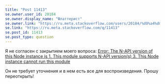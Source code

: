 ```yaml
---
title: "Post 11413"
se.owner.user_id: 20184
se.owner.display_name: "Флаттерист"
se.owner.link: "https://ru.meta.stackoverflow.com/users/20184/%d0%a4%d0%bb%d0%b0%d1%82%d1%82%d0%b5%d1%80%d0%b8%d1%81%d1%82"
se.link: "https://ru.meta.stackoverflow.com/q/11413"
se.post_id: 11413
se.post_type: question
---
```

<p>Я не согласен с закрытием моего вопроса: <a href="https://ru.stackoverflow.com/questions/1246902/error-the-n-api-version-of-this-node-instance-is-1-this-module-supports-n-api">Error: The N-API version of this Node instance is 1. This module supports N-API version(s) 3. This Node instance cannot run this module</a></p>
<p>Он не требует уточнения и в нем есть все для воспроизведения. Прошу переоткрыть!</p>
